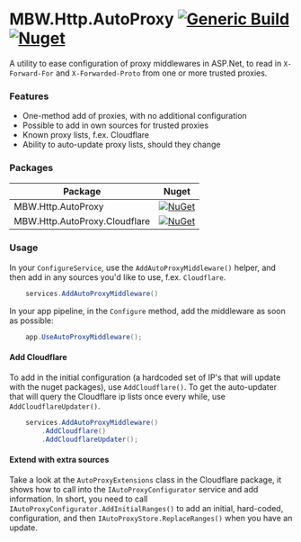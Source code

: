 # MBW.Http.AutoProxy [![Generic Build](https://github.com/LordMike/MBW.Http.AutoProxy/actions/workflows/dotnet.yml/badge.svg)](https://github.com/LordMike/MBW.Http.AutoProxy/actions/workflows/dotnet.yml) [![Nuget](https://img.shields.io/nuget/v/MBW.Http.AutoProxy)](https://www.nuget.org/packages/MBW.Http.AutoProxy)

A utility to ease configuration of proxy middlewares in ASP.Net, to read in `X-Forward-For` and `X-Forwarded-Proto` from one or more trusted proxies.

### Features

* One-method add of proxies, with no additional configuration
* Possible to add in own sources for trusted proxies
* Known proxy lists, f.ex. Cloudflare
* Ability to auto-update proxy lists, should they change

### Packages

| Package | Nuget |
| ------------- |:-------------:|
| MBW.Http.AutoProxy | [![NuGet](https://img.shields.io/nuget/v/MBW.Http.AutoProxy.svg)](https://www.nuget.org/packages/MBW.Http.AutoProxy) |
| MBW.Http.AutoProxy.Cloudflare | [![NuGet](https://img.shields.io/nuget/v/MBW.Http.AutoProxy.Cloudflare.svg)](https://www.nuget.org/packages/MBW.Http.AutoProxy.Cloudflare) |

### Usage

In your `ConfigureService`, use the `AddAutoProxyMiddleware()` helper, and then add in any sources you'd like to use, f.ex. `Cloudflare`. 

```csharp
    services.AddAutoProxyMiddleware()
```

In your app pipeline, in the `Configure` method, add the middleware as soon as possible:

```csharp
    app.UseAutoProxyMiddleware();
```

#### Add Cloudflare

To add in the initial configuration (a hardcoded set of IP's that will update with the nuget packages), use `AddCloudflare()`. To get the auto-updater that will query the Cloudflare ip lists once every while, use `AddCloudflareUpdater()`.

```csharp
    services.AddAutoProxyMiddleware()
        .AddCloudflare()
        .AddCloudflareUpdater();
```

#### Extend with extra sources

Take a look at the `AutoProxyExtensions` class in the Cloudflare package, it shows how to call into the `IAutoProxyConfigurator` service and add information. In short, you need to call `IAutoProxyConfigurator.AddInitialRanges()` to add an initial, hard-coded, configuration, and then `IAutoProxyStore.ReplaceRanges()` when you have an update.
